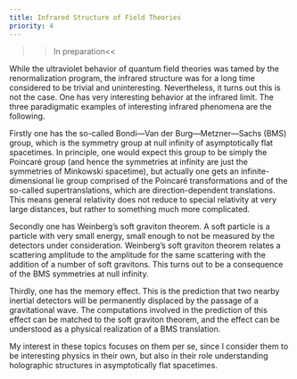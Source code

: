 ```yaml
---
title: Infrared Structure of Field Theories
priority: 4
---
```


>>In preparation<<

While the ultraviolet behavior of quantum field theories was tamed by the renormalization program, the infrared structure was for a long time considered to be trivial and uninteresting. Nevertheless, it turns out this is not the case. One has very interesting behavior at the infrared limit. The three paradigmatic examples of interesting infrared phenomena are the following.

Firstly one has the so-called Bondi—Van der Burg—Metzner—Sachs (BMS) group, which is the symmetry group at null infinity of asymptotically flat spacetimes. In principle, one would expect this group to be simply the Poincaré group (and hence the symmetries at infinity are just the symmetries of Minkowski spacetime), but actually one gets an infinite-dimensional lie group comprised of the Poincaré transformations and of the so-called supertranslations, which are direction-dependent translations. This means general relativity does not reduce to special relativity at very large distances, but rather to something much more complicated.

Secondly one has Weinberg’s soft graviton theorem. A soft particle is a particle with very small energy, small enough to not be measured by the detectors under consideration. Weinberg’s soft graviton theorem relates a scattering amplitude to the amplitude for the same scattering with the addition of a number of soft gravitons. This turns out to be a consequence of the BMS symmetries at null infinity.

Thirdly, one has the memory effect. This is the prediction that two nearby inertial detectors will be permanently displaced by the passage of a gravitational wave. The computations involved in the prediction of this effect can be matched to the soft graviton theorem, and the effect can be understood as a physical realization of a BMS translation.

My interest in these topics focuses on them per se, since I consider them to be interesting physics in their own, but also in their role understanding holographic structures in asymptotically flat spacetimes.
